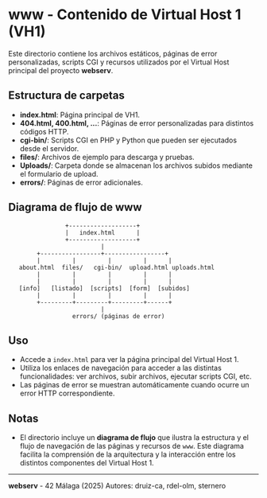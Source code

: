 # www - Contenido de Virtual Host 1 (VH1)

Este directorio contiene los archivos estáticos, páginas de error personalizadas, scripts CGI y recursos utilizados por el Virtual Host principal del proyecto **webserv**.

## Estructura de carpetas

- **index.html**: Página principal de VH1.
- **404.html, 400.html, ...**: Páginas de error personalizadas para distintos códigos HTTP.
- **cgi-bin/**: Scripts CGI en PHP y Python que pueden ser ejecutados desde el servidor.
- **files/**: Archivos de ejemplo para descarga y pruebas.
- **Uploads/**: Carpeta donde se almacenan los archivos subidos mediante el formulario de upload.
- **errors/**: Páginas de error adicionales.

## Diagrama de flujo de www

```text
                +-------------------+
                |   index.html      |
                +-------------------+
                          |
        +-----------------+-----------------+
        |         |         |         |      |
   about.html  files/   cgi-bin/  upload.html uploads.html
        |         |         |         |      |
        |         |         |         |      |
   [info]   [listado]  [scripts]  [form]  [subidos]
        |         |         |         |      |
        +---------+---------+---------+------+
                          |
                  errors/ (páginas de error)
```

## Uso

- Accede a `index.html` para ver la página principal del Virtual Host 1.
- Utiliza los enlaces de navegación para acceder a las distintas funcionalidades: ver archivos, subir archivos, ejecutar scripts CGI, etc.
- Las páginas de error se muestran automáticamente cuando ocurre un error HTTP correspondiente.

## Notas


- El directorio incluye un **diagrama de flujo** que ilustra la estructura y el flujo de navegación de las páginas y recursos de `www`. Este diagrama facilita la comprensión de la arquitectura y la interacción entre los distintos componentes del Virtual Host 1.

---

**webserv** - 42 Málaga (2025)
Autores: druiz-ca, rdel-olm, sternero
